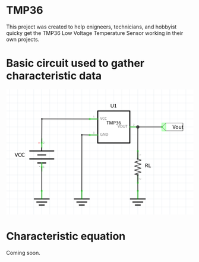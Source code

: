 # TMP36
This project was created to help enigneers, technicians, and hobbyist quicky get the TMP36 Low Voltage Temperature Sensor working in their own projects.



# Basic circuit used to gather characteristic data

![Simple Circuit](<Simple_Schematic.png>)


# Characteristic equation

Coming soon.

